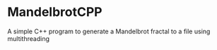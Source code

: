 # MandelbrotCPP
A simple C++ program to generate a Mandelbrot fractal to a file using multithreading
